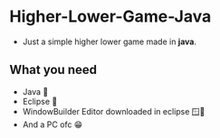 # Higher-Lower-Game-Java

- Just a simple higher lower game made in **java**.

## What you need
- Java 🍵
- Eclipse 🌅
- WindowBuilder Editor downloaded in eclipse 🪟🔨
- And a PC ofc 😁
